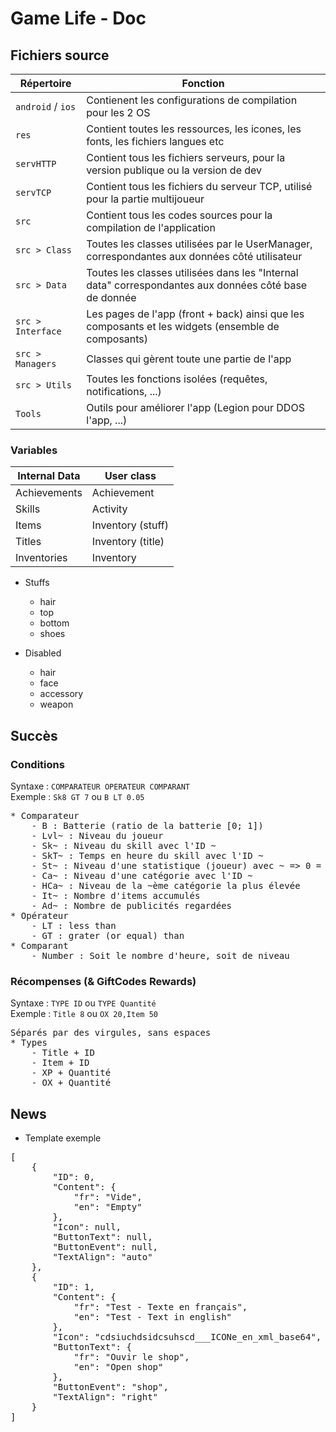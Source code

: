 # Game Life - Doc



## Fichiers source
| Répertoire | Fonction |
|-|-|
| `android` / `ios` | Contienent les configurations de compilation pour les 2 OS |
| `res` | Contient toutes les ressources, les icones, les fonts, les fichiers langues etc |
| `servHTTP` | Contient tous les fichiers serveurs, pour la version publique ou la version de dev |
| `servTCP` | Contient tous les fichiers du serveur TCP, utilisé pour la partie multijoueur
| `src` | Contient tous les codes sources pour la compilation de l'application |
| `src > Class` | Toutes les classes utilisées par le UserManager, correspondantes aux données côté utilisateur |
| `src > Data` | Toutes les classes utilisées dans les "Internal data" correspondantes aux données côté base de donnée |
| `src > Interface` | Les pages de l'app (front + back) ainsi que les composants et les widgets (ensemble de composants) |
| `src > Managers` | Classes qui gèrent toute une partie de l'app |
| `src > Utils` | Toutes les fonctions isolées (requêtes, notifications, ...) |
| `Tools` | Outils pour améliorer l'app (Legion pour DDOS l'app, ...) |

### Variables
| Internal Data | User class |
|-|-|
| Achievements | Achievement |
| Skills | Activity |
| Items | Inventory (stuff) |
| Titles | Inventory (title) |
| Inventories | Inventory |

* Stuffs
    - hair
    - top
    - bottom
    - shoes

* Disabled
    - hair
    - face
    - accessory
    - weapon



## Succès
### Conditions
Syntaxe : ``` COMPARATEUR OPERATEUR COMPARANT ```\
Exemple : ``` Sk8 GT 7 ``` ou ``` B LT 0.05 ```
<pre>
* Comparateur
    - B : Batterie (ratio de la batterie [0; 1])
    - Lvl~ : Niveau du joueur
    - Sk~ : Niveau du skill avec l'ID ~
    - SkT~ : Temps en heure du skill avec l'ID ~
    - St~ : Niveau d'une statistique (joueur) avec ~ => 0 = int, 1 = soc, 2 = for, 3 = end, 4 = agi, 5 = dex
    - Ca~ : Niveau d'une catégorie avec l'ID ~
    - HCa~ : Niveau de la ~ème catégorie la plus élevée
    - It~ : Nombre d'items accumulés
    - Ad~ : Nombre de publicités regardées
* Opérateur
    - LT : less than
    - GT : grater (or equal) than
* Comparant
    - Number : Soit le nombre d'heure, soit de niveau
</pre>

### Récompenses (& GiftCodes Rewards)
Syntaxe : ``` TYPE ID ``` ou ``` TYPE Quantité ```\
Exemple : ``` Title 8 ``` ou ``` OX 20,Item 50 ```
<pre>
Séparés par des virgules, sans espaces
* Types
    - Title + ID
    - Item + ID
    - XP + Quantité
    - OX + Quantité
</pre>


## News
* Template exemple
<pre>
[
    {
        "ID": 0,
        "Content": {
            "fr": "Vide",
            "en": "Empty"
        },
        "Icon": null,
        "ButtonText": null,
        "ButtonEvent": null,
        "TextAlign": "auto"
    },
    {
        "ID": 1,
        "Content": {
            "fr": "Test - Texte en français",
            "en": "Test - Text in english"
        },
        "Icon": "cdsiuchdsidcsuhscd___ICONe_en_xml_base64",
        "ButtonText": {
            "fr": "Ouvir le shop",
            "en": "Open shop"
        },
        "ButtonEvent": "shop",
        "TextAlign": "right"
    }
]
</pre>
